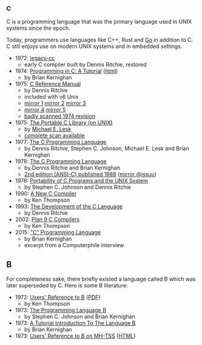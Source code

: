 ### C

C is a programming language that was the primary language used in UNIX systems since the epoch.

Today, programmers use languages like C++, Rust and [Go](./go.md) in addition to C. C still enjoys use on modern UNIX systems and in embedded settings.

 * 1972: [legacy-cc](https://github.com/mortdeus/legacy-cc)
   * early C compiler built by Dennis Ritchie, restored
 * 1974: [Programming in C: A Tutorial](https://www.bell-labs.com/usr/dmr/www/ctut.pdf) ([html](https://www.lysator.liu.se/c/bwk-tutor.html))
   * by Brian Kernighan
 * 1975: [C Reference Manual](https://www.bell-labs.com/usr/dmr/www/cman.pdf)
   * by Dennis Ritchie
   * included with v6 Unix
   * [mirror 1](http://155.101.98.133/computing/compilers/c/Ritchie-CReferenceManual.pdf)
     [mirror 2](https://www.tau.ac.il/~flaxer/edu/course/computerappl/cman.pdf)
     [mirror 3](http://www.cs.columbia.edu/~sedwards/papers/cman.pdf)
   * [mirror 4](http://users.uop.gr/~dalamag/courses/C/support/cman.pdf)
     [mirror 5](https://student.cs.uwaterloo.ca/~cs136/resources/cman.pdf)
   * [badly scanned 1974 revision](http://cm.bell-labs.co/who/dmr/cman74.pdf)
 * 1975: [The Portable C Library (on UNIX)](http://www.tom-yam.or.jp/2238/ref/iolib.pdf)
   * by [Michael E. Lesk](https://comminfo.rutgers.edu/lesk-michael)
   * [complete scan available](https://archive.org/details/ThePortableCLibrary_May75/mode/2up)
 * 1977: [The C Programming Language](https://www.tuhs.org/Archive/Documentation/Papers/BSTJ/bstj57-6-1991.pdf)
   * by Dennis Ritchie, Stephen C. Johnson, Michael E. Lesk and Brian Kernighan
 * 1978: [The C Programming Language](https://archive.org/details/TheCProgrammingLanguageFirstEdition)
   * by Dennis Ritchie and Brian Kernighan
   * [2nd edition (ANSI-C) published 1988](https://archive.org/details/The_C_Programming_Language/mode/2up) ([mirror @issuu](https://issuu.com/chinna12kumar/docs/the_c_programming_language_ansi_c_version/9))
 * 1978: [Portability of C Programs and the UNIX System](https://www.bell-labs.com/usr/dmr/www/portpap.pdf)
   * by Stephen C. Johnson and Dennis Ritchie
 * 1990: [A New C Compiler](http://doc.cat-v.org/bell_labs/new_c_compilers/new_c_compiler.pdf)
   * by Ken Thompson
 * 1993: [The Development of the C Language](http://www.bell-labs.com/usr/dmr/www/chist.pdf)
   * by Dennis Ritchie
 * 2002: [Plan 9 C Compilers](http://doc.cat-v.org/plan_9/4th_edition/papers/compiler)
   * by Ken Thompson
 * 2015: ["C" Programming Language](https://www.youtube.com/watch?v=de2Hsvxaf8M)
   * by Brian Kernighan
   * excerpt from a Computerphile interview


## B

For completeness sake, there briefly existed a language called B which was later superseded by C. Here is some B literature:

  * 1972: [Users' Reference to B](http://cm.bell-labs.co/who/dmr/kbman.html) ([PDF](http://cm.bell-labs.co/who/dmr/kbman.pdf))
    * by Ken Thompson
  * 1973: [The Programming Language B](http://cm.bell-labs.co/who/dmr/bintro.html)
    * by Stephen C. Johnson and Brian Kernighan
  * 1973: [A Tutorial Introduction To The Language B](https://www.bell-labs.com/usr/dmr/www/btut.pdf)
    * by Brian Kernighan
  * 1973: [Users' Reference to B on MH-TSS](http://cm.bell-labs.co/who/dmr/bref.pdf) ([HTML](https://www.bell-labs.com/usr/dmr/www/bref.html))
